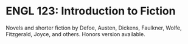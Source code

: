 # ENGL 123: Introduction to Fiction

Novels and shorter fiction by Defoe, Austen, Dickens, Faulkner, Wolfe, Fitzgerald, Joyce, and others. Honors version available.